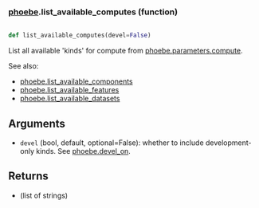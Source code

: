 ### [phoebe](phoebe.md).list_available_computes (function)


```py

def list_available_computes(devel=False)

```



List all available 'kinds' for compute from [phoebe.parameters.compute](phoebe.parameters.compute.md).

See also:
* [phoebe.list_available_components](phoebe.list_available_components.md)
* [phoebe.list_available_features](phoebe.list_available_features.md)
* [phoebe.list_available_datasets](phoebe.list_available_datasets.md)

Arguments
-----------
* `devel` (bool, default, optional=False): whether to include development-only
    kinds.  See [phoebe.devel_on](phoebe.devel_on.md).

Returns
---------
* (list of strings)

